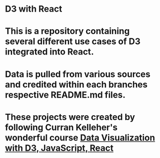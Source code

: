 # D3 with React
# This is a repository containing several different use cases of D3 integrated into React.
# Data is pulled from various sources and credited within each branches respective README.md files.
# These projects were created by following Curran Kelleher's wonderful course [Data Visualization with D3, JavaScript, React](https://www.youtube.com/watch?v=2LhoCfjm8R4&list=LL&index=3&t=22566s)
